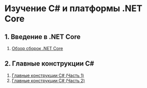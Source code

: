 # Изучение C# и платформы .NET Core

## 1. Введение в .NET Core
1. [Обзор сборок .NET Core](/chapter1/)
## 2. Главные конструкции C#
1. [Главные конструкции C# (Часть 1)](/chapter2/part1.md)
2. [Главные конструкции C# (Часть 2)](/chapter2/part2.md)
